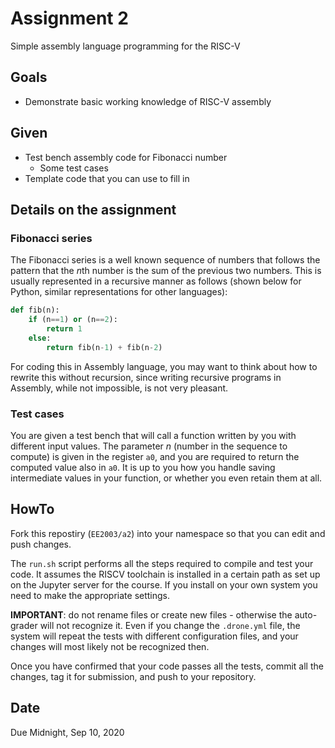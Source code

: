 # Assignment 2

Simple assembly language programming for the RISC-V

## Goals

- Demonstrate basic working knowledge of RISC-V assembly

## Given

- Test bench assembly code for Fibonacci number
    - Some test cases 
- Template code that you can use to fill in

## Details on the assignment

### Fibonacci series

The Fibonacci series is a well known sequence of numbers that follows the pattern that the *n*th number is the sum of the previous two numbers.  This is usually represented in a recursive manner as follows (shown below for Python, similar representations for other languages):

```python
def fib(n):
    if (n==1) or (n==2):
        return 1
    else:
        return fib(n-1) + fib(n-2)
```

For coding this in Assembly language, you may want to think about how to rewrite this without recursion, since writing recursive programs in Assembly, while not impossible, is not very pleasant.

### Test cases

You are given a test bench that will call a function written by you with different input values.  The parameter *n* (number in the sequence to compute) is given in the register `a0`, and you are required to return the computed value also in `a0`.  It is up to you how you handle saving intermediate values in your function, or whether you even retain them at all.


## HowTo

Fork this repostiry (`EE2003/a2`) into your namespace so that you can edit and push changes.

The `run.sh` script performs all the steps required to compile and test your code.  It assumes the RISCV toolchain is installed in a certain path as set up on the Jupyter server for the course.  If you install on your own system you need to make the appropriate settings.

**IMPORTANT**: do not rename files or create new files - otherwise the auto-grader will not recognize it.  Even if you change the `.drone.yml` file, the system will repeat the tests with different configuration files, and your changes will most likely not be recognized then.

Once you have confirmed that your code passes all the tests, commit all the changes, tag it for submission, and push to your repository.

## Date

Due Midnight, Sep 10, 2020
